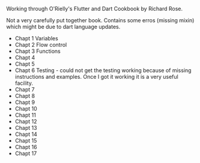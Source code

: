 Working through O'Rielly's Flutter and Dart Cookbook by Richard Rose.

Not a very carefully put together book. Contains some erros (missing
mixin) which might be due to dart language updates.

- Chapt 1 Variables
- Chapt 2 Flow control
- Chapt 3 Functions
- Chapt 4
- Chapt 5
- Chapt 6 Testing - could not get the testing working because of
      missing instructions and examples. Once I got it working it is a
      very useful facility.
- Chapt 7
- Chapt 8
- Chapt 9
- Chapt 10
- Chapt 11
- Chapt 12
- Chapt 13
- Chapt 14
- Chapt 15
- Chapt 16
- Chapt 17
